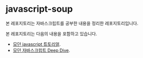# javascript-soup

본 레포지토리는 자바스크립트를 공부한 내용을 정리한 레포지토리입니다.

본 레포지토리는 다음의 내용을 포함하고 있습니다.

- [모던 javascript 튜토리얼](https://ko.javascript.info/).
- [모던 자바스크립트 Deep Dive](#).
